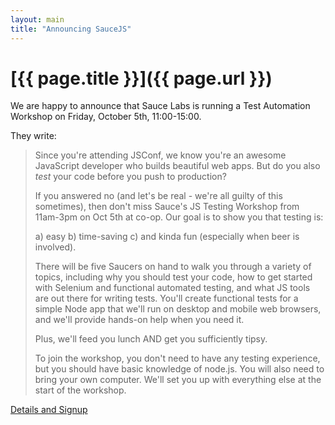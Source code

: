 ```yaml
---
layout: main
title: "Announcing SauceJS"
---
```


# [{{ page.title }}]({{ page.url }})

We are happy to announce that Sauce Labs is running a Test Automation Workshop on Friday, October 5th, 11:00-15:00.

They write:

> Since you're attending JSConf, we know you're an awesome JavaScript developer who builds beautiful web apps. But do you also *test* your code before you push to production? 
> 
> If you answered no (and let's be real - we're all guilty of this sometimes), then don't miss Sauce's JS Testing Workshop from 11am-3pm on Oct 5th at co-op. Our goal is to show you that testing is:
> 
> a) easy
> b) time-saving
> c) and kinda fun (especially when beer is involved).
> 
> There will be five Saucers on hand to walk you through a variety of topics, including why you should test your code, how to get started with Selenium and functional automated testing, and what JS tools are out there for writing tests. You'll create functional tests for a simple Node app that we'll run on desktop and mobile web browsers, and we'll provide hands-on help when you need it.
> 
> Plus, we'll feed you lunch AND get you sufficiently tipsy.
> 
> To join the workshop, you don't need to have any testing experience, but you should have basic knowledge of node.js. You will also need to bring your own computer. We'll set you up with everything else at the start of the workshop. 

[Details and Signup](http://saucejs.eventbrite.com)